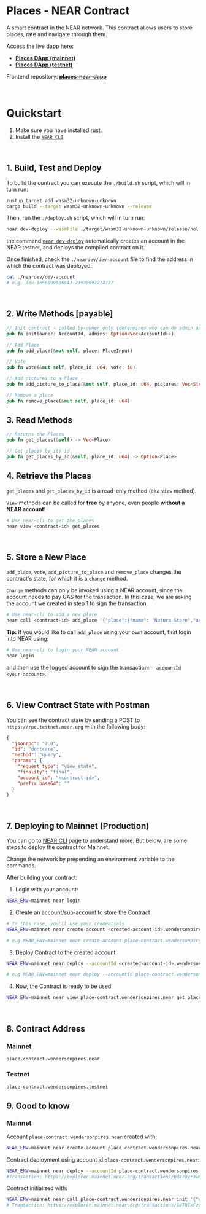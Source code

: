 # Places - NEAR Contract

A smart contract in the NEAR network. This contract allows users to store places, rate and navigate through them.

Access the live dapp here:

- [**Places DApp (mainnet)**](https://places-dapp-near.vercel.app/)
- [**Places DApp (testnet)**](https://places-dapp-near-testnet.vercel.app/)

Frontend repository: [**places-near-dapp**](https://github.com/wpdas/places-near-dapp)

<br />

# Quickstart

1. Make sure you have installed [rust](https://rust.org/).
2. Install the [`NEAR CLI`](https://github.com/near/near-cli#setup)

<br />

## 1. Build, Test and Deploy

To build the contract you can execute the `./build.sh` script, which will in turn run:

```bash
rustup target add wasm32-unknown-unknown
cargo build --target wasm32-unknown-unknown --release
```

Then, run the `./deploy.sh` script, which will in turn run:

```bash
near dev-deploy --wasmFile ./target/wasm32-unknown-unknown/release/hello_near.wasm
```

the command [`near dev-deploy`](https://docs.near.org/tools/near-cli#near-dev-deploy) automatically creates an account in the NEAR testnet, and deploys the compiled contract on it.

Once finished, check the `./neardev/dev-account` file to find the address in which the contract was deployed:

```bash
cat ./neardev/dev-account
# e.g. dev-1659899566943-21539992274727
```

<br />

## 2. Write Methods [payable]

```rs
// Init contract - called by-owner only (determines who can do admin actions)
pub fn init(owner: AccountId, admins: Option<Vec<AccountId>>)

// Add Place
pub fn add_place(&mut self, place: PlaceInput)

// Vote
pub fn vote(&mut self, place_id: u64, vote: i8)

// Add pictures to a Place
pub fn add_picture_to_place(&mut self, place_id: u64, pictures: Vec<String>)

// Remove a place
pub fn remove_place(&mut self, place_id: u64)
```

## 3. Read Methods

```rs
// Returns the Places
pub fn get_places(&self) -> Vec<Place>

// Get places by its id
pub fn get_places_by_id(&self, place_id: u64) -> Option<Place>
```

## 4. Retrieve the Places

`get_places` and `get_places_by_id` is a read-only method (aka `view` method).

`View` methods can be called for **free** by anyone, even people **without a NEAR account**!

```bash
# Use near-cli to get the places
near view <contract-id> get_places
```

<br />

## 5. Store a New Place

`add_place`, `vote`, `add_picture_to_place` and `remove_place` changes the contract's state, for which it is a `change` method.

`Change` methods can only be invoked using a NEAR account, since the account needs to pay GAS for the transaction. In this case, we are asking the account we created in step 1 to sign the transaction.

```bash
# Use near-cli to add a new place
near call <contract-id> add_place '{"place":{"name": "Natura Store","address": "Pampulha","description": "A place to buy perfume.","pictures": ["https://lh5.googleusercontent.com/p/AF1QipMBMUOyXp7E1gZRB_KVeKLOLOpZv1bzZt-JxsAd=w408-h306-k-no"]}}' --accountId <user-account-id>
```

**Tip:** If you would like to call `add_place` using your own account, first login into NEAR using:

```bash
# Use near-cli to login your NEAR account
near login
```

and then use the logged account to sign the transaction: `--accountId <your-account>`.

<br />

## 6. View Contract State with Postman

You can see the contract state by sending a POST to `https://rpc.testnet.near.org` with the following body:

```json
{
  "jsonrpc": "2.0",
  "id": "dontcare",
  "method": "query",
  "params": {
    "request_type": "view_state",
    "finality": "final",
    "account_id": "<contract-id>",
    "prefix_base64": ""
  }
}
```

<br />

## 7. Deploying to Mainnet (Production)

You can go to [NEAR CLI](https://docs.near.org/tools/near-cli) page to understand more. But below, are some steps to deploy the contract for Mainnet.

Change the network by prepending an environment variable to the commands.

After building your contract:

1. Login with your account:

```sh
NEAR_ENV=mainnet near login
```

2. Create an account/sub-account to store the Contract

```sh
# In this case, you'll use your credentials
NEAR_ENV=mainnet near create-account <created-account-id>.wendersonpires.near --masterAccount wendersonpires.near --initialBalance <amount-of-near-to-send-to-the-new-account-being-created>

# e.g NEAR_ENV=mainnet near create-account place-contract.wendersonpires.near --masterAccount wendersonpires.near --initialBalance 2
```

3. Deploy Contract to the created account

```sh
NEAR_ENV=mainnet near deploy --accountId <created-account-id>.wendersonpires.near --wasmFile ./target/wasm32-unknown-unknown/release/places_near_contract.wasm

# e.g NEAR_ENV=mainnet near deploy --accountId place-contract.wendersonpires.near --wasmFile ./target/wasm32-unknown-unknown/release/places_near_contract.wasm
```

4. Now, the Contract is ready to be used

```sh
NEAR_ENV=mainnet near view place-contract.wendersonpires.near get_places
```

<br />

## 8. Contract Address

### Mainnet

```
place-contract.wendersonpires.near
```

### Testnet

```
place-contract.wendersonpires.testnet
```

## 9. Good to know

### Mainnet

Account `place-contract.wendersonpires.near` created with:

```sh
NEAR_ENV=mainnet near create-account place-contract.wendersonpires.near --masterAccount wendersonpires.near --initialBalance 2
```

Contract deployment using account id `place-contract.wendersonpires.near`:

```sh
NEAR_ENV=mainnet near deploy --accountId place-contract.wendersonpires.near --wasmFile ./target/wasm32-unknown-unknown/release/places_near_contract.wasm
#Transaction: https://explorer.mainnet.near.org/transactions/BdX7Dyr3wKcTBmM14jyNfcrt344gN5sRexJweVdioLfr
```

Contract initialized with:

```sh
NEAR_ENV=mainnet near call place-contract.wendersonpires.near init '{"owner": "wendersonpires.near"}' --accountId wendersonpires.near
# Transaction: https://explorer.mainnet.near.org/transactions/GaTRTxFzGAHMU6PpypAvyARkForfRhhZJy2pdsawpyGg
```
